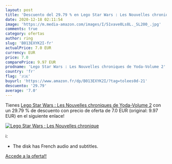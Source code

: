 ```yaml
---
layout: post
title: 'Descuento del 29.79 % en Lego Star Wars : Les Nouvelles chronique'
date: 2020-12-18 02:11:54
image: 'https://m.media-amazon.com/images/I/51vave0Ls8L._SL200_.jpg'
comments: true
category: ofertas
author: ring
slug: 'B013EXYK2I-fr'
actualPrice: 7.0 EUR
currency: EUR
price: 7.0
comparePrice: 9.97 EUR
prodname: 'Lego Star Wars : Les Nouvelles chroniques de Yoda-Volume 2'
country: 'fr'
flag: '🇫🇷'
buyurl: 'https://www.amazon.fr/dp/B013EXYK2I/?tag=tolees0d-21'
descuento: '29.79'
average: '7.0'
---
```


Tienes [Lego Star Wars : Les Nouvelles chroniques de Yoda-Volume 2](https://www.amazon.fr/dp/B013EXYK2I/?tag=tolees0d-21) con un 29.79 % de descuento con precio de oferta de 7.0 EUR (original: 9.97 EUR) en el siguiente enlace!

[![Lego Star Wars : Les Nouvelles chronique](https://m.media-amazon.com/images/I/51vave0Ls8L._SL200_.jpg)](https://www.amazon.fr/dp/B013EXYK2I/?tag=tolees0d-21)

ℹ️:

- The disk has French audio and subtitles.

[Accede a la oferta!!](https://www.amazon.fr/dp/B013EXYK2I/?tag=tolees0d-21)
